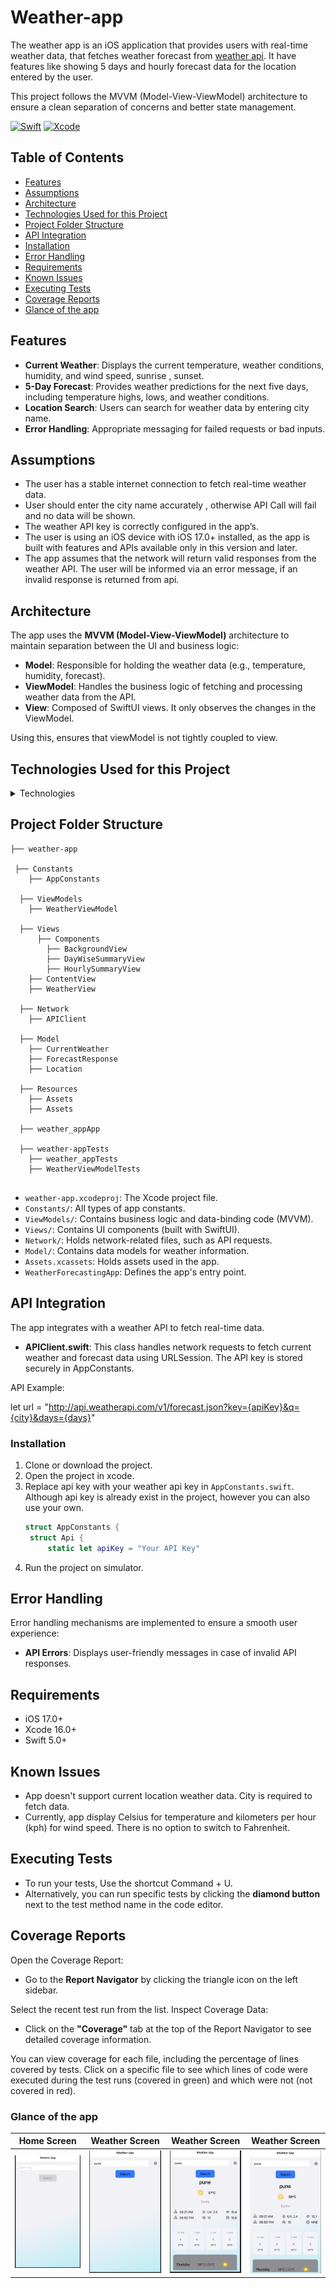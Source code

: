 # Weather-app<a name="readme-top"></a>
The weather app is an iOS application that provides users with real-time weather data, that fetches weather forecast from [weather api][api-url]. It have features like showing 5 days and hourly forecast data for the location entered by the user.

This project follows the MVVM (Model-View-ViewModel) architecture to ensure a clean separation of concerns and better state management.

[![Swift](https://img.shields.io/badge/swift-F54A2A?style=for-the-badge&logo=swift&logoColor=white)][Swift-url] [![Xcode](https://img.shields.io/badge/Xcode-007ACC?style=for-the-badge&logo=Xcode&logoColor=white)][Xcode-url]

## Table of Contents
- [Features](#features)
- [Assumptions](#assumptions)
- [Architecture](#architecture)
- [Technologies Used for this Project](#technologies-used-for-this-project)
- [Project Folder Structure](#project-folder-structure)
- [API Integration](#api-integration)
- [Installation](#installation)
- [Error Handling](#error-handling)
- [Requirements](#requirements)
- [Known Issues](#known-issues)
- [Executing Tests](#executing-tests)
- [Coverage Reports](#coverage-reports)
- [Glance of the app](#glance-of-the-app)
  
## Features

- **Current Weather**: Displays the current temperature, weather conditions, humidity, and wind speed, sunrise , sunset.
- **5-Day Forecast**: Provides weather predictions for the next five days, including temperature highs, lows, and weather conditions.
- **Location Search**: Users can search for weather data by entering city name.
- **Error Handling**: Appropriate messaging for failed requests or bad inputs.

## Assumptions

- The user has a stable internet connection to fetch real-time weather data.
- User should enter the city name accurately , otherwise API Call will fail and no data will be shown.
- The weather API key is correctly configured in the app’s.
- The user is using an iOS device with iOS 17.0+ installed, as the app is built with features and APIs available only in this version and later.
- The app assumes that the network will return valid responses from the weather API. The user will be informed via an error message, if an invalid response is returned from api.


## Architecture

The app uses the **MVVM (Model-View-ViewModel)** architecture to maintain separation between the UI and business logic:

- **Model**: Responsible for holding the weather data (e.g., temperature, humidity, forecast).
- **ViewModel**: Handles the business logic of fetching and processing weather data from the API.
- **View**: Composed of SwiftUI views. It only observes the changes in the ViewModel.

Using this, ensures that viewModel is not tightly coupled to view.

## Technologies Used for this Project
 <details>
   <summary>Technologies</summary>
   <ol>
     <li>Swift</li>
     <li>SwiftUI Framework</li>
     <li>MVVM Architecture</li>
     <li>Combine Framework</li>
     <li>Json Decoding</li>
   </ol>
 </details>
 
## Project Folder Structure

```
├── weather-app

 ├── Constants
    ├── AppConstants

  ├── ViewModels
    ├── WeatherViewModel

  ├── Views
      ├── Components
        ├── BackgroundView
        ├── DayWiseSummaryView
        ├── HourlySummaryView
    ├── ContentView
    ├── WeatherView
    
  ├── Network
    ├── APIClient
      
  ├── Model
    ├── CurrentWeather
    ├── ForecastResponse
    ├── Location

  ├── Resources
    ├── Assets
    ├── Assets

  ├── weather_appApp

  ├── weather-appTests
    ├── weather_appTests
    ├── WeatherViewModelTests
    
```
- `weather-app.xcodeproj`: The Xcode project file.
- `Constants/`: All types of app constants.
- `ViewModels/`: Contains business logic and data-binding code (MVVM).
- `Views/`: Contains UI components (built with SwiftUI).
- `Network/`: Holds network-related files, such as API requests.
- `Model/`: Contains data models for weather information.
- `Assets.xcassets`: Holds assets used in the app.
- `WeatherForecastingApp`: Defines the app's entry point.

## API Integration

The app integrates with a weather API to fetch real-time data.

- **APIClient.swift**: This class handles network requests to fetch current weather and forecast data using URLSession. The API key is stored securely in AppConstants.

API Example:

let url = "http://api.weatherapi.com/v1/forecast.json?key={apiKey}&q={city}&days={days}"


### Installation

1. Clone or download the project.
2. Open the project in xcode.
3. Replace api key with your weather api key in `AppConstants.swift`. Although api key is already exist in the project, however you can also use your own.
   ```swift
   struct AppConstants {
    struct Api {
        static let apiKey = "Your API Key"
   ```
4. Run the project on simulator.

## Error Handling

Error handling mechanisms are implemented to ensure a smooth user experience:

- **API Errors**: Displays user-friendly messages in case of invalid API responses.

 
## Requirements

- iOS 17.0+
- Xcode 16.0+
- Swift 5.0+

## Known Issues
- App doesn't support current location weather data. City is required to fetch data.
- Currently, app display Celsius for temperature and kilometers per hour (kph) for wind speed. There is no option to switch to Fahrenheit.

## Executing Tests

- To run your tests, Use the shortcut Command + U.
 - Alternatively, you can run specific tests by clicking the **diamond button** next to the test method name in the code editor.

 ## Coverage Reports

 Open the Coverage Report:

- Go to the **Report Navigator** by clicking the triangle icon on the left sidebar.

Select the recent test run from the list.
Inspect Coverage Data:

- Click on the **"Coverage"** tab at the top of the Report Navigator to see detailed coverage information.
 
You can view coverage for each file, including the percentage of lines covered by tests.
Click on a specific file to see which lines of code were executed during the test runs (covered in green) and which were not (not covered in red).

### Glance of the app

| Home Screen | Weather Screen | Weather Screen | Weather Screen |
| ------------- | ------------- | ------------- | ------------- |
| ![image alt](https://github.com/akshat3358/Weather-app/blob/main/1.png?raw=true) | ![image alt](https://github.com/akshat3358/Weather-app/blob/main/2.png?raw=true) | ![image alt](https://github.com/akshat3358/Weather-app/blob/main/3.png?raw=true) |  ![image alt](https://github.com/akshat3358/Weather-app/blob/main/4.png?raw=true) |


[Swift-url]: https://docs.swift.org/swift-book/
[Xcode-url]: https://developer.apple.com/xcode/
[api-url]: https://www.weatherapi.com/
